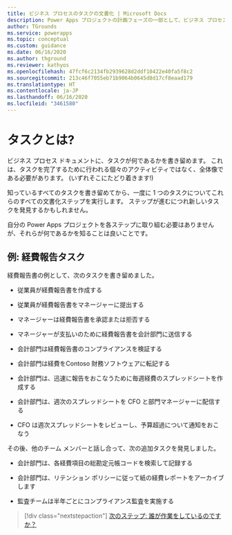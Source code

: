 ```yaml
---
title: ビジネス プロセスのタスクの文書化 | Microsoft Docs
description: Power Apps プロジェクトの計画フェーズの一部として、ビジネス プロセスを最初から最後まで実行するために必要なすべてのタスクを文書化します。
author: TGrounds
ms.service: powerapps
ms.topic: conceptual
ms.custom: guidance
ms.date: 06/16/2020
ms.author: thground
ms.reviewer: kathyos
ms.openlocfilehash: 47fcf6c2134fb2939628d2ddf10422e40fa5f8c2
ms.sourcegitcommit: 213c46f7055eb71b9064b0645d8d17cf8eaad179
ms.translationtype: HT
ms.contentlocale: ja-JP
ms.lasthandoff: 06/16/2020
ms.locfileid: "3461580"
---
```

# <a name="what-is-the-task"></a>タスクとは?

ビジネス プロセス ドキュメントに、タスクが何であるかを書き留めます。 これは、タスクを完了するために行われる個々のアクティビティではなく、全体像である必要があります。 (いずれそこにたどり着きます!)

知っているすべてのタスクを書き留めてから、一度に 1 つのタスクについてこれらのすべての文書化ステップを実行します。 ステップが進むにつれ新しいタスクを発見するかもしれません。

自分の Power Apps プロジェクトを各ステップに取り組む必要はありませんが、それらが何であるかを知ることは良いことです。

## <a name="example-expense-reporting-tasks"></a>例: 経費報告タスク

経費報告書の例として、次のタスクを書き留めました。

- 従業員が経費報告書を作成する

- 従業員が経費報告書をマネージャーに提出する

- マネージャーは経費報告書を承認または拒否する

- マネージャーが支払いのために経費報告書を会計部門に送信する

- 会計部門は経費報告書のコンプライアンスを検証する

- 会計部門は経費をContoso 財務ソフトウェアに転記する

- 会計部門は、迅速に報告をおこなうために毎週経費のスプレッドシートを作成する

- 会計部門は、週次のスプレッドシートを CFO と部門マネージャーに配信する

- CFO は週次スプレッドシートをレビューし、予算超過について通知をおこなう

その後、他のチーム メンバーと話し合って、次の追加タスクを発見しました。

- 会計部門は、各経費項目の総勘定元帳コードを検索して記録する

- 会計部門は、リテンション ポリシーに従って紙の経費レポートをアーカイブします

- 監査チームは半年ごとにコンプライアンス監査を実施する

> [!div class="nextstepaction"]
> [次のステップ: 誰が作業をしているのですか？](who-is-doing-work.md)
